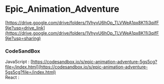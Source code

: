# Epic_Animation_Adventure

[https://drive.google.com/drive/folders/1VhyvU6hOp_TLVWeA1px8K11i3qifF9je?usp=drive_link](https://drive.google.com/drive/folders/1VhyvU6hOp_TLVWeA1px8K11i3qifF9je?usp=sharing)

### CodeSandBox

JavaScript : [https://codesandbox.io/s/epic-animation-adventure-5gs5cg?file=/index.html](https://codesandbox.io/s/epic-animation-adventure-5gs5cg?file=/index.html) \
React : []()

